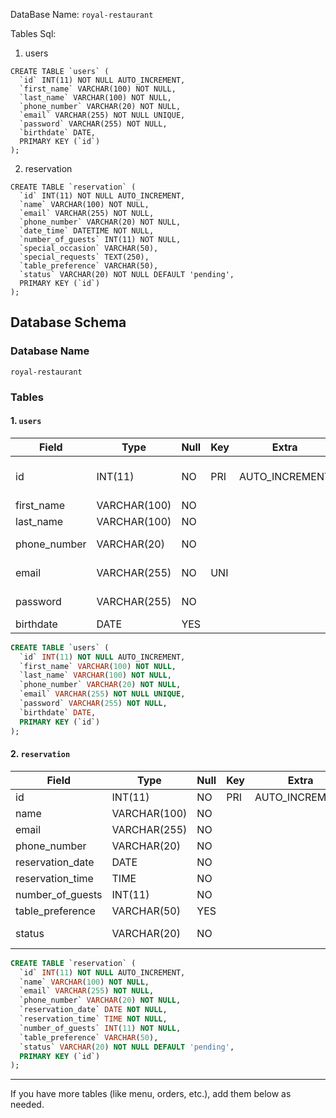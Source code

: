 DataBase Name:
`royal-restaurant`

Tables Sql:

1. users

```
CREATE TABLE `users` (
  `id` INT(11) NOT NULL AUTO_INCREMENT,
  `first_name` VARCHAR(100) NOT NULL,
  `last_name` VARCHAR(100) NOT NULL,
  `phone_number` VARCHAR(20) NOT NULL,
  `email` VARCHAR(255) NOT NULL UNIQUE,
  `password` VARCHAR(255) NOT NULL,
  `birthdate` DATE,
  PRIMARY KEY (`id`)
);
```

2. reservation

```
CREATE TABLE `reservation` (
  `id` INT(11) NOT NULL AUTO_INCREMENT,
  `name` VARCHAR(100) NOT NULL,
  `email` VARCHAR(255) NOT NULL,
  `phone_number` VARCHAR(20) NOT NULL,
  `date_time` DATETIME NOT NULL,
  `number_of_guests` INT(11) NOT NULL,
  `special_occasion` VARCHAR(50),
  `special_requests` TEXT(250),
  `table_preference` VARCHAR(50),
  `status` VARCHAR(20) NOT NULL DEFAULT 'pending',
  PRIMARY KEY (`id`)
);
```

## Database Schema

### Database Name

`royal-restaurant`

### Tables

#### 1. `users`

| Field        | Type         | Null | Key | Extra          | Description           |
| ------------ | ------------ | ---- | --- | -------------- | --------------------- |
| id           | INT(11)      | NO   | PRI | AUTO_INCREMENT | User ID (Primary Key) |
| first_name   | VARCHAR(100) | NO   |     |                | First Name            |
| last_name    | VARCHAR(100) | NO   |     |                | Last Name             |
| phone_number | VARCHAR(20)  | NO   |     |                | Phone Number          |
| email        | VARCHAR(255) | NO   | UNI |                | Email (unique)        |
| password     | VARCHAR(255) | NO   |     |                | Hashed Password       |
| birthdate    | DATE         | YES  |     |                | Birthdate             |

```sql
CREATE TABLE `users` (
  `id` INT(11) NOT NULL AUTO_INCREMENT,
  `first_name` VARCHAR(100) NOT NULL,
  `last_name` VARCHAR(100) NOT NULL,
  `phone_number` VARCHAR(20) NOT NULL,
  `email` VARCHAR(255) NOT NULL UNIQUE,
  `password` VARCHAR(255) NOT NULL,
  `birthdate` DATE,
  PRIMARY KEY (`id`)
);
```

#### 2. `reservation`

| Field            | Type         | Null | Key | Extra          | Description                                   |
| ---------------- | ------------ | ---- | --- | -------------- | --------------------------------------------- |
| id               | INT(11)      | NO   | PRI | AUTO_INCREMENT | Reservation ID                                |
| name             | VARCHAR(100) | NO   |     |                | Customer Name                                 |
| email            | VARCHAR(255) | NO   |     |                | Customer Email                                |
| phone_number     | VARCHAR(20)  | NO   |     |                | Customer Phone                                |
| reservation_date | DATE         | NO   |     |                | Reservation Date                              |
| reservation_time | TIME         | NO   |     |                | Reservation Time                              |
| number_of_guests | INT(11)      | NO   |     |                | Number of Guests                              |
| table_preference | VARCHAR(50)  | YES  |     |                | Table Preference                              |
| status           | VARCHAR(20)  | NO   |     |                | Status (pending/confirmed/completed/rejected) |

```sql
CREATE TABLE `reservation` (
  `id` INT(11) NOT NULL AUTO_INCREMENT,
  `name` VARCHAR(100) NOT NULL,
  `email` VARCHAR(255) NOT NULL,
  `phone_number` VARCHAR(20) NOT NULL,
  `reservation_date` DATE NOT NULL,
  `reservation_time` TIME NOT NULL,
  `number_of_guests` INT(11) NOT NULL,
  `table_preference` VARCHAR(50),
  `status` VARCHAR(20) NOT NULL DEFAULT 'pending',
  PRIMARY KEY (`id`)
);
```

---

If you have more tables (like menu, orders, etc.), add them below as needed.
